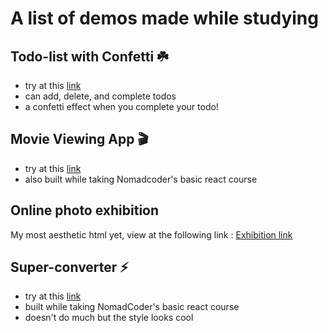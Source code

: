 # A list of demos made while studying

## Todo-list with Confetti ☘️
* try at this <a href="https://hseontodos.vercel.app/">link</a>
* can add, delete, and complete todos
* a confetti effect when you complete your todo!

## Movie Viewing App 🎬
* try at this <a href="https://movie-react-hseon.vercel.app/">link</a>
* also built while taking Nomadcoder's basic react course

## Online photo exhibition
My most aesthetic html yet, view at the following link : <a href="https://hseon-summer-exhibition.vercel.app/">Exhibition link</a>

## Super-converter ⚡️
* try at this <a href="https://super-converter-react.vercel.app/">link</a>
* built while taking NomadCoder's basic react course
* doesn't do much but the style looks cool
